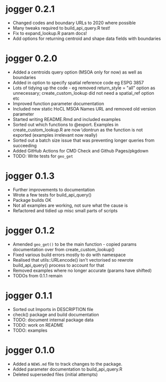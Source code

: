 # jogger 0.2.1

* Changed codes and boundary URLs to 2020 where possible
* Many tweaks required to build_api_query.R test!
* Fix to expand_lookup.R param docs!
* Add options for returning centroid and shape data fields with boundaries

# jogger 0.2.0

* Added a centroids query option (MSOA only for now) as well as boundaries
* Added in option to specify spatial reference code eg ESPG 3857
* Lots of tidying up the code - eg removed return_style = "all" option as
    unnecessary; create_custom_lookup did not need a spatial_ref option etc
* Improved function parameter documentation
* Included new static HoCL MSOA Names URL and removed old version parameter
* Started writing README.Rmd and included examples
* Sorted out which functions to @export. Examples in create_custom_lookup.R are now
    \dontrun as the function is not exported (examples irrelevant now really)
* Sorted out a batch size issue that was preventing longer queries from succeeding
* Added GitHub Actions for CMD Check and Github Pages/pkgdown
* TODO: Write tests for `geo_get`

# jogger 0.1.3

* Further improvements to documentation
* Wrote a few tests for build_api_query()
* Package builds OK
* Not all examples are working, not sure what the cause is
* Refactored and tidied up misc small parts of scripts


# jogger 0.1.2

* Amended `geo_get()` to be the main function - copied params documentation over from create_custom_lookup()
* Fixed various build errors mostly to do with namespace
* Realised that utils::URLencode() isn't vectorised so rewrote build_api_query() process to account for that
* Removed examples where no longer accurate (params have shifted)
* TODOs from 0.1.1 remain


# jogger 0.1.1

* Sorted out Imports in DESCRIPTION file
* check() package and build documentation
* TODO: document internal package data
* TODO: work on README
* TODO: examples


# jogger 0.1.0

* Added a `NEWS.md` file to track changes to the package.
* Added parameter documentation to build_api_query.R
* Deleted superseded files (initial attempts)
